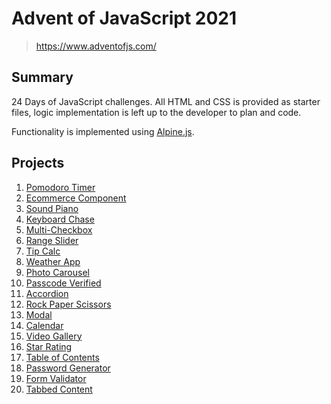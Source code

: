 # **Advent of JavaScript 2021**
> https://www.adventofjs.com/

## Summary
24 Days of JavaScript challenges. All HTML and CSS is provided as starter files, logic implementation is left up to the developer to plan and code.

Functionality is implemented using [Alpine.js](https://alpinejs.dev/).

## **Projects**
1. [Pomodoro Timer](./01-pomodoro-timer)
2. [Ecommerce Component](./02-ecommerce-component)
3. [Sound Piano](./03-sound-piano)
4. [Keyboard Chase](./04-keyboard-chase)
5. [Multi-Checkbox](./05-multi-checkbox)
6. [Range Slider](./06-range-slider)
7. [Tip Calc](./07-tip-calc)
8. [Weather App](./08-weather-app)
9. [Photo Carousel](./09-photo-carousel)
10. [Passcode Verified](./10-passcode-verifier)
11. [Accordion](./11-accordion)
12. [Rock Paper Scissors](./12-rock-paper-scissors)
13. [Modal](./13-modal)
14. [Calendar](./14-calendar)
15. [Video Gallery](./15-video-gallery)
16. [Star Rating](./16-star-rating)
17. [Table of Contents](./17-table-of-contents)
18. [Password Generator](./18-password-generator)
19. [Form Validator](./19-form-validator)
20. [Tabbed Content](./20-tabbed-content)
